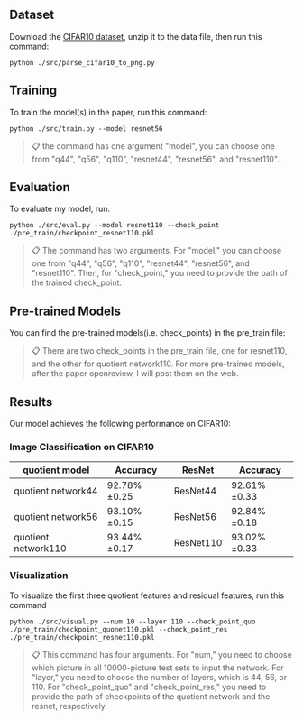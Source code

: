 ## Dataset

Download the [CIFAR10 dataset](https://www.cs.toronto.edu/~kriz/cifar-10-python.tar.gz), unzip it to the data file, then run this command:
```
python ./src/parse_cifar10_to_png.py
```


## Training

To train the model(s) in the paper, run this command:

```train
python ./src/train.py --model resnet56
```

>📋  the command has one argument "model", you can choose one from "q44", "q56", "q110", "resnet44", "resnet56", and "resnet110".

## Evaluation

To evaluate my model, run:

```eval
python ./src/eval.py --model resnet110 --check_point ./pre_train/checkpoint_resnet110.pkl
```

>📋  The command has two arguments. For "model," you can choose one from "q44", "q56", "q110", "resnet44", "resnet56", and "resnet110". Then, for "check_point," you need to provide the path of the trained check_point.

## Pre-trained Models

You can find the pre-trained models(i.e. check_points) in the pre_train file:

>📋  There are two check_points in the pre_train file, one for resnet110, and the other for quotient network110. For more pre-trained models, after the paper openreview, I will post them on the web.

## Results

Our model achieves the following performance on CIFAR10:

### Image Classification on CIFAR10

| quotient model      | Accuracy         | ResNet    | Accuracy         |
|---------------------|------------------|-----------|------------------|
| quotient network44  | 92.78%&#177;0.25 | ResNet44  | 92.61%&#177;0.33 |
| quotient network56  | 93.10%&#177;0.15 | ResNet56  | 92.84%&#177;0.18 |
| quotient network110 | 93.44%&#177;0.17 | ResNet110 | 93.02%&#177;0.33 |

### Visualization

To visualize the first three quotient features and residual features, run this command

```eval
python ./src/visual.py --num 10 --layer 110 --check_point_quo ./pre_train/checkpoint_quonet110.pkl --check_point_res ./pre_train/checkpoint_resnet110.pkl
```
>📋 This command has four arguments. For "num," you need to choose which picture in all 10000-picture test sets to input the network. For "layer," you need to choose the number of layers, which is 44, 56, or 110. For "check_point_quo" and "check_point_res," you need to provide the path of checkpoints of the quotient network and the resnet, respectively.